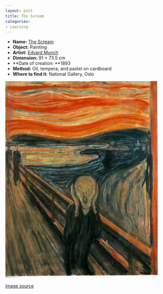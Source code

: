 ```yaml
---
layout: post
title: The Scream
categories:
- Learning
---
```



- **Name:** [The Scream](http://en.wikipedia.org/wiki/The_Scream)
- **Object:** Painting
- **Artist:** [Edvard Munch](http://en.wikipedia.org/wiki/Edvard_Munch)
- **Dimension:** 91 × 73.5 cm
- **Date of creation: **1893
- **Method:** Oil, tempera, and pastel on cardboard
- **Where to find it:** National Gallery, Oslo

![scream.jpg](/img/scream.jpg)

[image source](http://en.wikipedia.org/wiki/Image:The_Scream.jpg)
